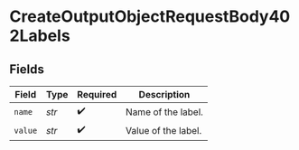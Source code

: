 # CreateOutputObjectRequestBody402Labels


## Fields

| Field               | Type                | Required            | Description         |
| ------------------- | ------------------- | ------------------- | ------------------- |
| `name`              | *str*               | :heavy_check_mark:  | Name of the label.  |
| `value`             | *str*               | :heavy_check_mark:  | Value of the label. |